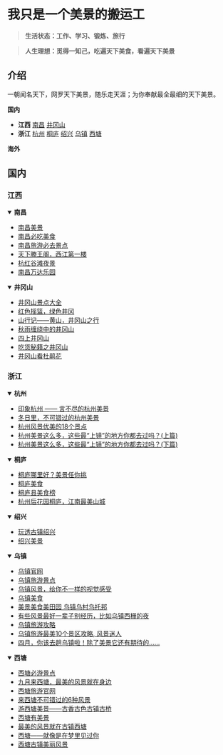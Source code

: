# 我只是一个美景的搬运工

> **生活状态：工作、学习、锻炼、旅行**

> **人生理想：觅得一知己，吃遍天下美食，看遍天下美景**

## 介绍
一朝闻名天下，网罗天下美景，随乐走天涯；为你奉献最全最细的天下美景。

**国内**

- **江西**
 [南昌](#南昌)
 [井冈山](#井冈山)
- **浙江**
 [杭州](#杭州)
 [桐庐](#桐庐)
 [绍兴](#绍兴)
 [乌镇](#乌镇)
 [西塘](#西塘)
 
**海外**

## 国内
### 江西

<details open="open">
<summary><b id="南昌">南昌</b></summary>
<ul>
 <li><a href="http://www.mafengwo.cn/jd/11754/gonglve.html" target="_blank">南昌美景</a></li>
 <li><a href="http://www.mafengwo.cn/cy/11754/gonglve.html" target="_blank">南昌必吃美食</a></li>
 <li><a href="http://you.ctrip.com/sight/nanchang175.html" target="_blank">南昌旅游必去景点</a></li>
 <li><a href="http://www.cntwg.com/" target="_blank">天下滕王阁，西江第一楼</a></li>
 <li><a href="https://bbs.dji.com/thread-128189-1-1.html" target="_blank">杭红谷滩夜景</a></li>
 <li><a href="http://nanchang.wandaresort.com/" target="_blank">南昌万达乐园</a></li>
</ul>
</details>

<details open="open">
<summary><b id="井冈山">井冈山</b></summary>
<ul>
 <li><a href="http://lvyou.baidu.com/jinggangshan/jingdian/?ext_from=plan" target="_blank">井冈山景点大全</a></li>
 <li><a href="http://you.ctrip.com/travels/jinggangshan171/1860964.html" target="_blank">红色摇篮，绿色井冈</a></li>
 <li><a href="http://you.ctrip.com/travels/huangshan19/2489240.html" target="_blank">山行记——黄山，井冈山之行</a></li>
 <li><a href="http://you.ctrip.com/travels/jinggangshan171/2219809.html" target="_blank">秋雨缠绕中的井冈山</a></li>
 <li><a href="http://you.ctrip.com/travels/jinggangshan171/1741496.html" target="_blank">四上井冈山</a></li>
 <li><a href="http://you.ctrip.com/travels/jinggangshan171/1799546.html" target="_blank">吃货秘籍之井冈山</a></li>
 <li><a href="http://you.ctrip.com/travels/jinggangshan171/2354745.html" target="_blank">井冈山看杜鹃花</a></li>
</ul>
</details>

### 浙江

<details open="open">
<summary><b id="杭州">杭州</b></summary>
<ul>
  <li><a href="http://bbs.tianya.cn/post-travel-453810-1.shtml" target="_blank">印象杭州 —— 言不尽的杭州美景</a></li>
  <li><a href="http://www.gotohz.com/raiders/lxyj/201601/t20160111_140131.shtml" target="_blank">冬日里，不可错过的杭州美景</a></li>
  <li><a href="http://baijiahao.baidu.com/s?id=1574995555084159&wfr=spider&for=pc" target="_blank">杭州风景优美的18个景点</a></li>
  <li><a href="http://you.ctrip.com/travels/hangzhou14/3499567.html" target="_blank">杭州美景这么多，这些最“上镜”的地方你都去过吗？(上篇)</a></li>
  <li><a href="http://you.ctrip.com/travels/hangzhou14/3503051.html" target="_blank">杭州美景这么多，这些最“上镜”的地方你都去过吗？(下篇)</a></li>
</ul>
</details>

<details open="open">
<summary><b id="桐庐">桐庐</b></summary>
<ul>
  <li><a href="https://www.baidu.com/s?wd=%E6%A1%90%E5%BA%90%E7%BE%8E%E6%99%AF&pn=10&oq=%E6%A1%90%E5%BA%90%E7%BE%8E%E6%99%AF&ie=utf-8&usm=2&rsv_idx=1&rsv_pq=f96cbd73000519d7&rsv_t=2ab3yVCYdki5A%2BZcK%2FguBEIESDMefbTIc3tcx9kIaYTeafWErilAHhI5sjg&rsv_page=1" target="_blank">桐庐哪里好？美景任你挑</a></li>
  <li><a href="http://www.tuniu.com/g3435/cuisine-0-0/" target="_blank">桐庐美食</a></li>
  <li><a href="https://baijiahao.baidu.com/s?id=1576832722142960806&wfr=spider&for=pc" target="_blank">桐庐县美食榜</a></li>
  <li><a href="http://360.mafengwo.cn/travels/info.php?id=7101158" target="_blank">杭州后花园桐庐，江南最美山城</a></li>
</ul>
</details>
  
<details open="open">
<summary><b id="绍兴">绍兴</b></summary>
<ul>
  <li><a href="http://mp.weixin.qq.com/s/MbdrpZ0jC3crG0zavdFsEA" target="_blank">玩透古镇绍兴</a></li>
  <li><a href="http://lvyou.baidu.com/shaoxing/jingdian/" target="_blank">绍兴美景</a></li>
</ul>
</details>
  
<details open="open">
<summary><b id="乌镇">乌镇</b></summary>
<ul>
  <li><a href="http://www.wuzhen.com.cn/" target="_blank">乌镇官网</a></li>
  <li><a href="http://you.ctrip.com/sight/wuzhen508.html" target="_blank">乌镇旅游景点</a></li>
  <li><a href="https://baijiahao.baidu.com/s?id=1575650043899959&wfr=spider&for=pc" target="_blank">乌镇风景，给你不一样的视觉感受</a></li>
  <li><a href="http://you.ctrip.com/restaurant/wuzhen508.html" target="_blank">乌镇美食</a></li>
  <li><a href="http://www.mafengwo.cn/i/5490492.html" target="_blank">美景美食美田园 乌镇乌村乌托邦</a></li>
  <li><a href="http://www.shobserver.com/news/detail?id=21140" target="_blank">有些风景最好一辈子别经历，比如乌镇西栅的夜</a></li>
  <li><a href="https://jingyan.baidu.com/article/09ea3ede1bccf6c0aede392c.html" target="_blank">乌镇旅游攻略</a></li>
  <li><a href="http://www.sohu.com/a/148448801_580939" target="_blank">乌镇旅游最美10个景区攻略, 风景迷人</a></li>
  <li><a href="http://www.sohu.com/a/65717940_395990" target="_blank">四月，你该去趟乌镇啦！除了美景它还有期待的……</a></li>
</ul>
</details>
  
<details open="open">
<summary><b id="西塘">西塘</b></summary>
<ul>
 <li><a href="http://www.mafengwo.cn/jd/10010/gonglve.html" target="_blank">西塘必游景点</a></li>
  <li><a href="https://baijiahao.baidu.com/s?id=1577806537715348201&wfr=spider&for=pc" target="_blank">九月来西塘，最美的风景就在身边</a></li>
  <li><a href="http://www.xitang.com.cn/" target="_blank">西塘旅游官网</a></li>
  <li><a href="http://www.mafengwo.cn/i/981378.html" target="_blank">来西塘不可错过的6种风景</a></li>
  <li><a href="http://360.mafengwo.cn/travels/info.php?id=7892494" target="_blank">游西塘美景——古香古色古镇古桥</a></li>
  <li><a href="http://www.360doc.com/content/17/1001/20/38160698_691635169.shtml" target="_blank">西塘有美景</a></li>
  <li><a href="https://baijiahao.baidu.com/s?id=1584068220176848914&wfr=spider&for=pc" target="_blank">最美的风景就在古镇西塘</a></li>
  <li><a href="http://www.mafengwo.cn/i/7761758.html" target="_blank">西塘——就像是在梦里见过你</a></li>
  <li><a href="https://baijiahao.baidu.com/s?id=1582693939204531103&wfr=spider&for=pc" target="_blank">西塘古镇美丽风景</a></li
</ul>
</details>

